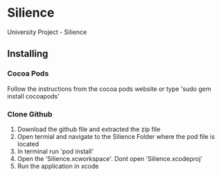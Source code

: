 # Silience
University Project - Silience

## Installing

### Cocoa Pods
Follow the instructions from the cocoa pods website or type 'sudo gem install cocoapods'

### Clone Github
  1. Download the github file and extracted the zip file
  2. Open termial and navigate to the Silience Folder where the pod file is located
  3. In terminal run 'pod install'
  4. Open the 'Silience.xcworkspace'. Dont open 'Silience.xcodeproj'
  5. Run the application in xcode
